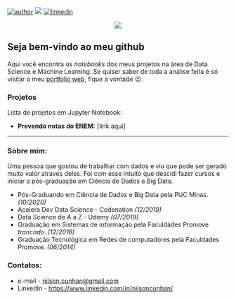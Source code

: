 [![author](https://img.shields.io/badge/Author-Nilson_Cunha-red.svg)](https://nilsoncunha.github.io/portfolioweb/) 
[![](https://img.shields.io/badge/Python-3.7+-blue.svg)](https://www.python.org/downloads/) 
[![linkedin](https://img.shields.io/badge/LinkedIn-Nilson_Cunha-gren.svg)](https://www.linkedin.com/in/nilsoncunhan)

<p align="center">
  <img src="https://dl.dropbox.com/s/c12px0x9rz3l060/home_lg.jpg?dl=0" >
</p>

## Seja bem-vindo ao meu github

Aqui você encontra os *notebooks* dos meus projetos na área de Data Science e Machine Learning. Se quiser saber de toda a análise feita é só visitar o meu [portfólio web](https://nilsoncunha.github.io/portfolioweb/), fique a vontade :wink:.

### Projetos
Lista de projetos em Jupyter Notebook:

* **Prevendo notas do ENEM:** [link aqui]

---

### Sobre mim:

Uma pessoa que gostou de trabalhar com dados e viu que pode ser gerado muito valor através deles. Foi com esse intuito que descidi fazer cursos e iniciar a pós-graduação em Ciência de Dados e Big Data.

* Pós-Graduando em Ciência de Dados e Big Data pela PUC Minas. _(10/2020)_
* Acelera Dev Data Science - Codenation _(12/2019)_
* Data Science de A a Z - Udemy _(07/2019)_
* Graduação em Sistemas de informação pela Faculdades Promove *trancado*. _(12/2016)_
* Graduação Tecnológica em Redes de computadores pela Faculdades Promove. _(06/2014)_

### Contatos:
* e-mail - nilson.cunhan@gmail.com
* LinkedIn - https://www.linkedin.com/in/nilsoncunhan/
